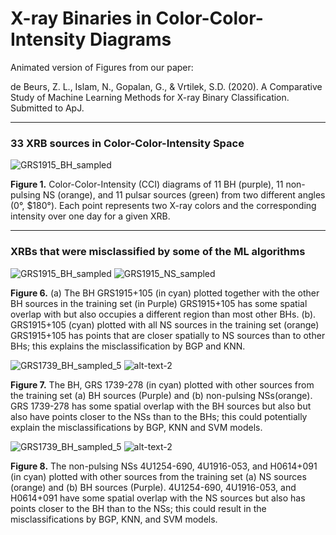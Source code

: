 # X-ray Binaries in Color-Color-Intensity Diagrams

Animated version of Figures from our paper: 

de Beurs, Z. L., Islam, N., Gopalan, G., & Vrtilek, S.D. (2020). A Comparative Study of Machine Learning Methods for X-ray Binary Classification. Submitted to ApJ.

----
### 33 XRB sources in Color-Color-Intensity Space

![GRS1915_BH_sampled](33XRBSources.gif) 

**Figure 1.** Color-Color-Intensity (CCI) diagrams of 11 BH (purple), 11 non-pulsing NS (orange), and 11 pulsar sources (green) from two different angles (0°, $180°). Each point represents two X-ray colors and the corresponding intensity over one day for a given XRB.

----
### XRBs that were misclassified by some of the ML algorithms

![GRS1915_BH_sampled](GRS1915_BH_sampled.gif) ![GRS1915_NS_sampled](GRS1915_NS_sampled.gif "title-2")

**Figure 6.** (a) The BH GRS1915+105 (in cyan) plotted together with the other BH sources in the training set (in Purple) GRS1915+105 has some spatial overlap with but also occupies a different region than most other BHs. (b). GRS1915+105 (cyan) plotted with all NS sources in the training set (orange)   GRS1915+105 has points that are closer spatially to NS sources than to other BHs; this explains the misclassification by BGP and KNN.


![GRS1739_BH_sampled_5](GRS1739_BH_sampled_5.gif) ![alt-text-2](GRS1739_NS_sampled.gif "title-2")


**Figure 7.** The BH, GRS 1739-278 (in cyan) plotted with other  sources from the training set (a) BH sources (Purple) and (b) non-pulsing NSs(orange).  GRS 1739-278 has some spatial overlap with the BH sources but also but also have points closer to the NSs than to the BHs; this could potentially explain the misclassifications by BGP, KNN and SVM models.


![GRS1739_BH_sampled_5](4U1254-690_4U1916-053_H0614+091_NS_sampled.gif) ![alt-text-2](4U1254-690_4U1916-053_H0614+091_BH_sampled.gif "title-2")

**Figure 8.** The non-pulsing NSs 4U1254-690, 4U1916-053, and H0614+091 (in cyan) plotted with other sources from the training set (a) NS sources (orange) and (b) BH sources (Purple).  4U1254-690, 4U1916-053, and H0614+091 have some spatial overlap with the NS sources but also has points closer to the BH than to the NSs; this could result in the misclassifications by BGP, KNN, and SVM models.
